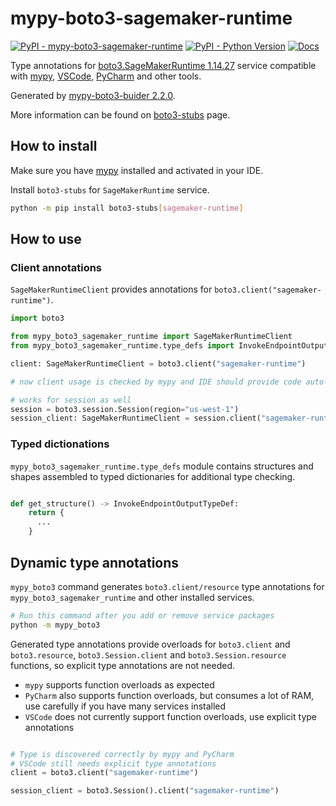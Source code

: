 # mypy-boto3-sagemaker-runtime

[![PyPI - mypy-boto3-sagemaker-runtime](https://img.shields.io/pypi/v/mypy-boto3-sagemaker-runtime.svg?color=blue)](https://pypi.org/project/mypy-boto3-sagemaker-runtime)
[![PyPI - Python Version](https://img.shields.io/pypi/pyversions/mypy-boto3-sagemaker-runtime.svg?color=blue)](https://pypi.org/project/mypy-boto3-sagemaker-runtime)
[![Docs](https://img.shields.io/readthedocs/mypy-boto3-builder.svg?color=blue)](https://mypy-boto3-builder.readthedocs.io/)

Type annotations for
[boto3.SageMakerRuntime 1.14.27](https://boto3.amazonaws.com/v1/documentation/api/1.14.27/reference/services/sagemaker-runtime.html#SageMakerRuntime) service
compatible with [mypy](https://github.com/python/mypy), [VSCode](https://code.visualstudio.com/),
[PyCharm](https://www.jetbrains.com/pycharm/) and other tools.

Generated by [mypy-boto3-buider 2.2.0](https://github.com/vemel/mypy_boto3_builder).

More information can be found on [boto3-stubs](https://pypi.org/project/boto3-stubs/) page.

## How to install

Make sure you have [mypy](https://github.com/python/mypy) installed and activated in your IDE.

Install `boto3-stubs` for `SageMakerRuntime` service.

```bash
python -m pip install boto3-stubs[sagemaker-runtime]
```

## How to use

### Client annotations

`SageMakerRuntimeClient` provides annotations for `boto3.client("sagemaker-runtime")`.

```python
import boto3

from mypy_boto3_sagemaker_runtime import SageMakerRuntimeClient
from mypy_boto3_sagemaker_runtime.type_defs import InvokeEndpointOutputTypeDef, ...

client: SageMakerRuntimeClient = boto3.client("sagemaker-runtime")

# now client usage is checked by mypy and IDE should provide code auto-complete

# works for session as well
session = boto3.session.Session(region="us-west-1")
session_client: SageMakerRuntimeClient = session.client("sagemaker-runtime")
```








### Typed dictionations

`mypy_boto3_sagemaker_runtime.type_defs` module contains structures and shapes assembled
to typed dictionaries for additional type checking.

```python

def get_structure() -> InvokeEndpointOutputTypeDef:
    return {
      ...
    }
```


## Dynamic type annotations

`mypy_boto3` command generates `boto3.client/resource` type annotations for
`mypy_boto3_sagemaker_runtime` and other installed services.

```bash
# Run this command after you add or remove service packages
python -m mypy_boto3
```

Generated type annotations provide overloads for `boto3.client` and `boto3.resource`,
`boto3.Session.client` and `boto3.Session.resource` functions,
so explicit type annotations are not needed.

- `mypy` supports function overloads as expected
- `PyCharm` also supports function overloads, but consumes a lot of RAM, use carefully if you have many services installed
- `VSCode` does not currently support function overloads, use explicit type annotations

```python

# Type is discovered correctly by mypy and PyCharm
# VSCode still needs explicit type annotations
client = boto3.client("sagemaker-runtime")

session_client = boto3.Session().client("sagemaker-runtime")
```
